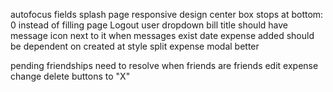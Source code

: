 autofocus fields
splash page responsive design
center box stops at bottom: 0 instead of filling page
Logout user dropdown
bill title should have message icon next to it when messages exist
date expense added should be dependent on created at
style split expense modal better


pending friendships need to resolve when friends are friends
edit expense
change delete buttons to "X"